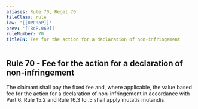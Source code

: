 ```yaml
---
aliases: Rule 70, Regel 70
fileClass: rule
law: '[[UPCRoP]]'
prev: '[[RoP.069]]'
ruleNumber: 70
titleEN: Fee for the action for a declaration of non-infringement
---
```


## Rule 70 - Fee for the action for a declaration of non-infringement

The claimant shall pay the fixed fee and, where applicable, the value based fee for the action for a declaration of non-infringement in accordance with Part 6. Rule 15.2 and Rule 16.3 to .5 shall apply mutatis mutandis.